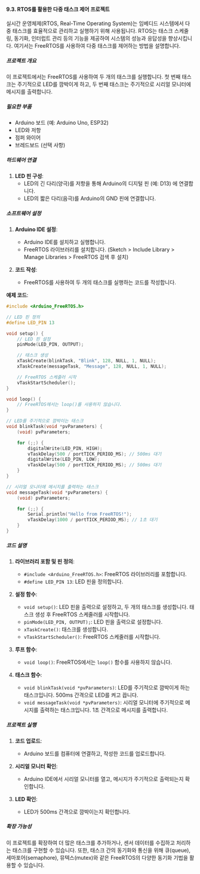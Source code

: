 #### 9.3. RTOS를 활용한 다중 태스크 제어 프로젝트

실시간 운영체제(RTOS, Real-Time Operating System)는 임베디드 시스템에서 다중 태스크를 효율적으로 관리하고 실행하기 위해 사용됩니다. RTOS는 태스크 스케줄링, 동기화, 인터럽트 관리 등의 기능을 제공하여 시스템의 성능과 응답성을 향상시킵니다. 여기서는 FreeRTOS를 사용하여 다중 태스크를 제어하는 방법을 설명합니다.

##### 프로젝트 개요

이 프로젝트에서는 FreeRTOS를 사용하여 두 개의 태스크를 실행합니다. 첫 번째 태스크는 주기적으로 LED를 깜박이게 하고, 두 번째 태스크는 주기적으로 시리얼 모니터에 메시지를 출력합니다.

##### 필요한 부품

- Arduino 보드 (예: Arduino Uno, ESP32)
- LED와 저항
- 점퍼 와이어
- 브레드보드 (선택 사항)

##### 하드웨어 연결

1. **LED 핀 구성**:
   - LED의 긴 다리(양극)를 저항을 통해 Arduino의 디지털 핀 (예: D13) 에 연결합니다.
   - LED의 짧은 다리(음극)를 Arduino의 GND 핀에 연결합니다.

##### 소프트웨어 설정

1. **Arduino IDE 설정**:
   - Arduino IDE를 설치하고 실행합니다.
   - FreeRTOS 라이브러리를 설치합니다. (Sketch > Include Library > Manage Libraries > FreeRTOS 검색 후 설치)

2. **코드 작성**:
   - FreeRTOS를 사용하여 두 개의 태스크를 실행하는 코드를 작성합니다.

**예제 코드**:
```cpp
#include <Arduino_FreeRTOS.h>

// LED 핀 정의
#define LED_PIN 13

void setup() {
    // LED 핀 설정
    pinMode(LED_PIN, OUTPUT);

    // 태스크 생성
    xTaskCreate(blinkTask, "Blink", 128, NULL, 1, NULL);
    xTaskCreate(messageTask, "Message", 128, NULL, 1, NULL);

    // FreeRTOS 스케줄러 시작
    vTaskStartScheduler();
}

void loop() {
    // FreeRTOS에서는 loop()를 사용하지 않습니다.
}

// LED를 주기적으로 깜박이는 태스크
void blinkTask(void *pvParameters) {
    (void) pvParameters;

    for (;;) {
        digitalWrite(LED_PIN, HIGH);
        vTaskDelay(500 / portTICK_PERIOD_MS); // 500ms 대기
        digitalWrite(LED_PIN, LOW);
        vTaskDelay(500 / portTICK_PERIOD_MS); // 500ms 대기
    }
}

// 시리얼 모니터에 메시지를 출력하는 태스크
void messageTask(void *pvParameters) {
    (void) pvParameters;

    for (;;) {
        Serial.println("Hello from FreeRTOS!");
        vTaskDelay(1000 / portTICK_PERIOD_MS); // 1초 대기
    }
}
```

##### 코드 설명

1. **라이브러리 포함 및 핀 정의**:
   - `#include <Arduino_FreeRTOS.h>`: FreeRTOS 라이브러리를 포함합니다.
   - `#define LED_PIN 13`: LED 핀을 정의합니다.

2. **설정 함수**:
   - `void setup()`: LED 핀을 출력으로 설정하고, 두 개의 태스크를 생성합니다. 태스크 생성 후 FreeRTOS 스케줄러를 시작합니다.
   - `pinMode(LED_PIN, OUTPUT);`: LED 핀을 출력으로 설정합니다.
   - `xTaskCreate()`: 태스크를 생성합니다.
   - `vTaskStartScheduler()`: FreeRTOS 스케줄러를 시작합니다.

3. **루프 함수**:
   - `void loop()`: FreeRTOS에서는 `loop()` 함수를 사용하지 않습니다.

4. **태스크 함수**:
   - `void blinkTask(void *pvParameters)`: LED를 주기적으로 깜박이게 하는 태스크입니다. 500ms 간격으로 LED를 켜고 끕니다.
   - `void messageTask(void *pvParameters)`: 시리얼 모니터에 주기적으로 메시지를 출력하는 태스크입니다. 1초 간격으로 메시지를 출력합니다.

##### 프로젝트 실행

1. **코드 업로드**:
   - Arduino 보드를 컴퓨터에 연결하고, 작성한 코드를 업로드합니다.

2. **시리얼 모니터 확인**:
   - Arduino IDE에서 시리얼 모니터를 열고, 메시지가 주기적으로 출력되는지 확인합니다.

3. **LED 확인**:
   - LED가 500ms 간격으로 깜박이는지 확인합니다.

##### 확장 가능성

이 프로젝트를 확장하여 더 많은 태스크를 추가하거나, 센서 데이터를 수집하고 처리하는 태스크를 구현할 수 있습니다. 또한, 태스크 간의 동기화와 통신을 위해 큐(queue), 세마포어(semaphore), 뮤텍스(mutex)와 같은 FreeRTOS의 다양한 동기화 기법을 활용할 수 있습니다.
